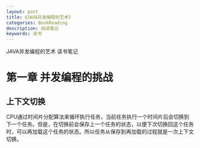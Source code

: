 ```yaml
---
layout: post
title: 《JAVA并发编程的艺术》
categories: BookReading
description: 阅读笔记
keywords: 读书
---
```

JAVA并发编程的艺术 读书笔记

# 第一章 并发编程的挑战
## 上下文切换
CPU通过时间片分配算法来循环执行任务，当前任务执行一个时间片后会切换到下一个任务。但是，在切换前会保存上一个任务的状态，以便下次切换回这个任务时，可以再加载这个任务的状态。所以任务从保存到再加载的过程就是一次上下文切换。
